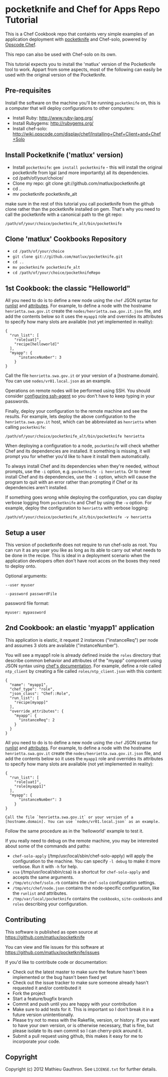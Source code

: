 pocketknife and Chef for Apps Repo Tutorial
===========================================

 This is a Chef Cookbook repo that containts very simple examples of an application deployment with [pocketknife](https://github.com/matlux/pocketknife) and Chef-solo, powered by [Opscode Chef](http://www.opscode.com/chef/).

This repo can also be used with Chef-solo on its own.

This tutorial expects you to install the 'matlux' version of the Pocketknife tool to work. Appart from some aspects, most of the following can easily be used with the original version of the Pocketknife.

Pre-requisites
--------------

Install the software on the machine you'll be running `pocketknife` on, this is a computer that will deploy configurations to other computers:

* Install Ruby: http://www.ruby-lang.org/
* Install Rubygems: http://rubygems.org/
* Install chef-solo: http://wiki.opscode.com/display/chef/Installing+Chef+Client+and+Chef+Solo

Install Pocketknife ('matlux' version)
--------------------------------------

* Install `pocketknife`: `gem install pocketknife` - this will install the original pocketknife from Igal (and more importantly) all its dependencies.
* cd /path/of/your/choice/
* Clone my repo: git clone git://github.com/matlux/pocketknife.git
* cd ..
* mv pocketknife pocketknife_alt

make sure in the rest of this tutorial you call pocketknife from the github clone rather than the pocketknife installed on gem. That's why you need to call the pocketknife with a canonical path to the git repo:

    /path/of/your/choice/pocketknife_alt/bin/pocketknife

Clone 'matlux' Cookbooks Repository
-----------------------------------

* `cd /path/of/your/choice`
* `git clone git://github.com/matlux/pocketknife.git`
* `cd ..`
* `mv pocketknife pocketknife_alt`
* `cd /path/of/your/choice/pocketknifeRepo`

1st Cookbook: the classic "Helloworld"
------------------------------------

All you need to do is to define a new node using the `chef` JSON syntax for [runlist](http://wiki.opscode.com/display/chef/Setting+the+run_list+in+JSON+during+run+time) and [attributes](http://wiki.opscode.com/display/chef/Attributes). For example, to define a node with the hostname `henrietta.swa.gov.it` create the `nodes/henrietta.swa.gov.it.json` file, and add the contents below so it uses the `myapp1` role and overrides its attributes to specify how many slots are available (not yet implemented in reality):

    {
      "run_list": [
        "role[uat]",
        "recipe[helloworld]"
      ],
      "myapp": {
          "instanceNumber": 3
        }
    }

Call the file `henrietta.swa.gov.it` or your version of a [hostname.domain]. You can use `nodes/vr01.local.json` as an example.
    

Operations on remote nodes will be performed using SSH. You should consider [configuring ssh-agent](http://mah.everybody.org/docs/ssh) so you don't have to keep typing in your passwords.

Finally, deploy your configuration to the remote machine and see the results. For example, lets deploy the above configuration to the `henrietta.swa.gov.it` host, which can be abbreviated as `henrietta` when calling `pocketknife`:

    /path/of/your/choice/pocketknife_alt/bin/pocketknife henrietta

When deploying a configuration to a node, `pocketknife` will check whether Chef and its dependencies are installed. It something is missing, it will prompt you for whether you'd like to have it install them automatically.

To always install Chef and its dependencies when they're needed, without prompts, use the `-i` option, e.g. `pocketknife -i henrietta`. Or to never install Chef and its dependencies, use the `-I` option, which will cause the program to quit with an error rather than prompting if Chef or its dependencies aren't installed.

If something goes wrong while deploying the configuration, you can display verbose logging from `pocketknife` and Chef by using the `-v` option. For example, deploy the configuration to `henrietta` with verbose logging:

    /path/of/your/choice/pocketknife_alt/bin/pocketknife -v henrietta

Setup a user
------------

This version of pocketknife does not require to run chef-solo as root. You can run it as any user you like as long as its able to carry out what needs to be done in the recipe. This is ideal in a deployment scenario when the application developers often don't have root acces on the boxes they need to deploy onto.

Optional arguments:

    --user myuser

    --password passwordFile


password file format:

    myuser: mypassword


    

2nd Cookbook: an elastic 'myapp1' application
------------------------------------------

This application is elastic, it request 2 instances ("instanceReq") per node and assumes 3 slots are available ("instanceNumber").

You will see a myapp1 role is already defined inside the `roles` directory that describe common behavior and attributes of the "myapp" component using JSON syntax using [chef's documentation](http://wiki.opscode.com/display/chef/Roles#Roles-AsJSON). For example, define a role called `ntp_client` by creating a file called `roles/ntp_client.json` with this content:

    {
      "name": "myapp1",
      "chef_type": "role",
      "json_class": "Chef::Role",
      "run_list": [
        "recipe[myapp]"
      ],
      "override_attributes": {
        "myapp": {
          "instanceReq": 2
        }
      }
    }

All you need to do is to define a new node using the `chef` JSON syntax for [runlist](http://wiki.opscode.com/display/chef/Setting+the+run_list+in+JSON+during+run+time) and [attributes](http://wiki.opscode.com/display/chef/Attributes). For example, to define a node with the hostname `henrietta.swa.gov.it` create the `nodes/henrietta.swa.gov.it.json` file, and add the contents below so it uses the `myapp1` role and overrides its attributes to specify how many slots are available (not yet implemented in reality):

    {
      "run_list": [
        "role[uat]",
        "role[myapp1]"
      ],
      "myapp": {
          "instanceNumber": 3
        }
    }

    Call the file `henrietta.swa.gov.it` or your version of a [hostname.domain]. You can use `nodes/vr01.local.json` as an example.
    
 Follow the same procedure as in the 'helloworld' example to test it.

If you really need to debug on the remote machine, you may be interested about some of the commands and paths:

* `chef-solo-apply` (/tmp/usr/local/sbin/chef-solo-apply) will apply the configuration to the machine. You can specify `-l debug` to make it more verbose. Run it with `-h` for help.
* `csa` (/tmp/usr/local/sbin/csa) is a shortcut for `chef-solo-apply` and accepts the same arguments.
* `/tmp/etc/chef/solo.rb` contains the `chef-solo` configuration settings.
* `/tmp/etc/chef/node.json` contains the node-specific configuration, like the `runlist` and attributes.
* `/tmp/var/local/pocketknife` contains the `cookbooks`, `site-cookbooks` and `roles` describing your configuration.

Contributing
------------

This software is published as open source at https://github.com/matlux/pocketknife

You can view and file issues for this software at https://github.com/matlux/pocketknife/issues

If you'd like to contribute code or documentation:

* Check out the latest master to make sure the feature hasn't been implemented or the bug hasn't been fixed yet
* Check out the issue tracker to make sure someone already hasn't requested it and/or contributed it
* Fork the project
* Start a feature/bugfix branch
* Commit and push until you are happy with your contribution
* Make sure to add tests for it. This is important so I don't break it in a future version unintentionally.
* Please try not to mess with the Rakefile, version, or history. If you want to have your own version, or is otherwise necessary, that is fine, but please isolate to its own commit so I can cherry-pick around it.
* Submit a pull request using github, this makes it easy for me to incorporate your code.

Copyright
---------

Copyright (c) 2012 Mathieu Gauthron. See `LICENSE.txt` for further details.
